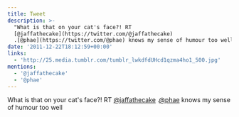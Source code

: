 ```yaml
---
title: Tweet
description: >-
  "What is that on your cat's face?! RT
  [@jaffathecake](https://twitter.com/@jaffathecake)
  .[@phae](https://twitter.com/@phae) knows my sense of humour too well "
date: '2011-12-22T18:12:59+00:00'
links:
  - 'http://25.media.tumblr.com/tumblr_lwkdfdUHcd1qzma4ho1_500.jpg'
mentions:
  - '@jaffathecake'
  - '@phae'
---
```

What is that on your cat's face?! RT [@jaffathecake](https://twitter.com/@jaffathecake) .[@phae](https://twitter.com/@phae) knows my sense of humour too well 
